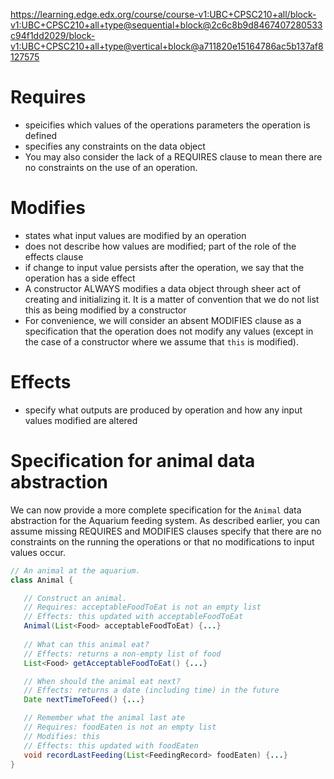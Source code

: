 https://learning.edge.edx.org/course/course-v1:UBC+CPSC210+all/block-v1:UBC+CPSC210+all+type@sequential+block@2c6c8b9d8467407280533c94f1dd2029/block-v1:UBC+CPSC210+all+type@vertical+block@a711820e15164786ac5b137af8127575
# Requires
- speicifies which values of the operations parameters the operation is defined
- specifies any constraints on the data object 
- You may also consider the lack of a REQUIRES clause to mean there are no constraints on the use of an operation.
# Modifies
- states what input values are modified by an operation
- does not describe how values are modified; part of the role of the effects clause
- if change to input value persists after the operation, we say that the operation has a side effect
- A constructor ALWAYS modifies a data object through sheer act of creating and initializing it. It is a matter of convention that we do not list this as being modified by a constructor
- For convenience, we will consider an absent MODIFIES clause as a specification that the operation does not modify any values (except in the case of a constructor where we assume that `this` is modified).
# Effects
- specify what outputs are produced by operation and how any input values modified are altered

# Specification for animal data abstraction
We can now provide a more complete specification for the `Animal` data abstraction for the Aquarium feeding system. As described earlier, you can assume missing REQUIRES and MODIFIES clauses specify that there are no constraints on the running the operations or that no modifications to input values occur.
```java
// An animal at the aquarium.
class Animal {

   // Construct an animal.
   // Requires: acceptableFoodToEat is not an empty list
   // Effects: this updated with acceptableFoodToEat
   Animal(List<Food> acceptableFoodToEat) {...}
   
   // What can this animal eat?
   // Effects: returns a non-empty list of food
   List<Food> getAcceptableFoodToEat() {...}

   // When should the animal eat next?
   // Effects: returns a date (including time) in the future
   Date nextTimeToFeed() {...}

   // Remember what the animal last ate
   // Requires: foodEaten is not an empty list
   // Modifies: this
   // Effects: this updated with foodEaten
   void recordLastFeeding(List<FeedingRecord> foodEaten) {...}
}
```